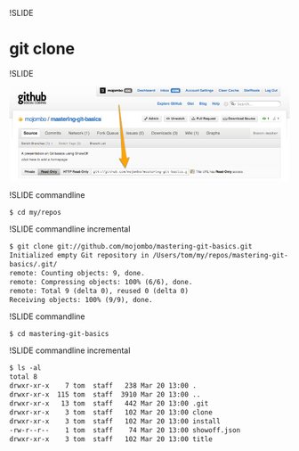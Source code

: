 !SLIDE

# git clone

!SLIDE

![repo](github-repo.png)

!SLIDE commandline

    $ cd my/repos

!SLIDE commandline incremental

    $ git clone git://github.com/mojombo/mastering-git-basics.git
    Initialized empty Git repository in /Users/tom/my/repos/mastering-git-basics/.git/
    remote: Counting objects: 9, done.
    remote: Compressing objects: 100% (6/6), done.
    remote: Total 9 (delta 0), reused 0 (delta 0)
    Receiving objects: 100% (9/9), done.

!SLIDE commandline

    $ cd mastering-git-basics

!SLIDE commandline incremental

    $ ls -al
    total 8
    drwxr-xr-x    7 tom  staff   238 Mar 20 13:00 .
    drwxr-xr-x  115 tom  staff  3910 Mar 20 13:00 ..
    drwxr-xr-x   13 tom  staff   442 Mar 20 13:00 .git
    drwxr-xr-x    3 tom  staff   102 Mar 20 13:00 clone
    drwxr-xr-x    3 tom  staff   102 Mar 20 13:00 install
    -rw-r--r--    1 tom  staff    74 Mar 20 13:00 showoff.json
    drwxr-xr-x    3 tom  staff   102 Mar 20 13:00 title